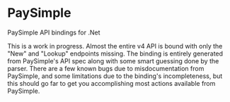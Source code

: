 PaySimple
=========

PaySimple API bindings for .Net

This is a work in progress.  Almost the entire v4 API is bound with only the "New" and "Lookup" endpoints missing.  The binding is entirely generated from PaySimple's API spec along with some smart guessing done by the parser.  There are a few known bugs due to misdocumentation from PaySimple, and some limitations due to the binding's incompleteness, but this should go far to get you accomplishing most actions available from PaySimple.
